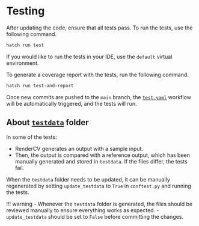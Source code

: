 # Testing

After updating the code, ensure that all tests pass. To run the tests, use the following command. 

```bash
hatch run test
```

If you would like to run the tests in your IDE, use the `default` virtual environment.

To generate a coverage report with the tests, run the following command.

```bash
hatch run test-and-report
```

Once new commits are pushed to the `main` branch, the [`test.yaml`](https://github.com/rendercv/rendercv/blob/main/.github/workflows/test.yaml) workflow will be automatically triggered, and the tests will run.

## About [`testdata`](https://github.com/rendercv/rendercv/tree/main/tests/testdata) folder

In some of the tests:

- RenderCV generates an output with a sample input.
- Then, the output is compared with a reference output, which has been manually generated and stored in `testdata`. If the files differ, the tests fail.


When the `testdata` folder needs to be updated, it can be manually regenerated by setting `update_testdata` to `True` in `conftest.py` and running the tests.

!!! warning
    - Whenever the `testdata` folder is generated, the files should be reviewed manually to ensure everything works as expected.
    - `update_testdata` should be set to `False` before committing the changes.
